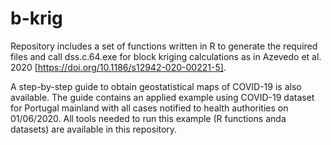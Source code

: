 # b-krig

Repository includes a set of functions written in R to generate the required files and call dss.c.64.exe for block kriging calculations as in Azevedo et al. 2020 [https://doi.org/10.1186/s12942-020-00221-5].

A step-by-step guide to obtain geostatistical maps of COVID-19 is also available. The guide contains an applied example using COVID-19 dataset for Portugal mainland with all cases notified to health authorities on 01/06/2020. All tools needed to run this example (R functions anda datasets) are available in this repository.
